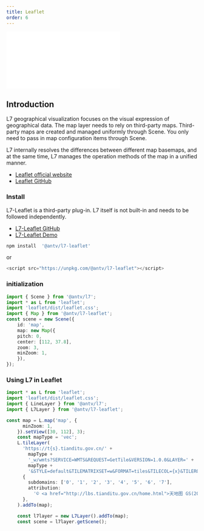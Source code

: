 ```yaml
---
title: Leaflet
order: 6
---
```


<embed src="@/docs/common/style.md"></embed>

## Introduction

L7 geographical visualization focuses on the visual expression of geographical data. The map layer needs to rely on third-party maps. Third-party maps are created and managed uniformly through Scene. You only need to pass in map configuration items through Scene.

L7 internally resolves the differences between different map basemaps, and at the same time, L7 manages the operation methods of the map in a unified manner.

* [Leaflet official website](https://leafletjs.com/)
* [Leaflet GitHub](https://github.com/Leaflet/Leaflet)

### Install

L7-Leaflet is a third-party plug-in. L7 itself is not built-in and needs to be followed independently.

* [L7-Leaflet GitHub](https://github.com/antvis/l7-leaflet)
* [L7-Leaflet Demo ](https://l7-leaflet.antv.vision/)

```ts
npm install  '@antv/l7-leaflet'
```

or

```js
<script src="https://unpkg.com/@antv/l7-leaflet"></script>
```

### initialization

```ts
import { Scene } from '@antv/l7';
import * as L from 'leaflet';
import 'leaflet/dist/leaflet.css';
import { Map } from '@antv/l7-leaflet';
const scene = new Scene({
    id: 'map',
    map: new Map({
    pitch: 0,
    center: [112, 37.8],
    zoom: 3,
    minZoom: 1,
    }),
});
```

### Using L7 in Leaflet

```ts
import * as L from 'leaflet';
import 'leaflet/dist/leaflet.css';
import { LineLayer } from '@antv/l7';
import { L7Layer } from '@antv/l7-leaflet';

const map = L.map('map', {
      minZoom: 1,
    }).setView([30, 112], 3);
    const mapType = 'vec';
    L.tileLayer(
      'https://t{s}.tianditu.gov.cn/' +
        mapType +
        '_w/wmts?SERVICE=WMTS&REQUEST=GetTile&VERSION=1.0.0&LAYER=' +
        mapType +
        '&STYLE=default&TILEMATRIXSET=w&FORMAT=tiles&TILECOL={x}&TILEROW={y}&TILEMATRIX={z}&tk=b72aa81ac2b3cae941d1eb213499e15e',
      {
        subdomains: ['0', '1', '2', '3', '4', '5', '6', '7'],
        attribution:
          '© <a href="http://lbs.tianditu.gov.cn/home.html">天地图 GS(2022)3124号 - 甲测资字1100471</a>',
      },
    ).addTo(map);

    const l7layer = new L7Layer().addTo(map);
    const scene = l7layer.getScene();
```
